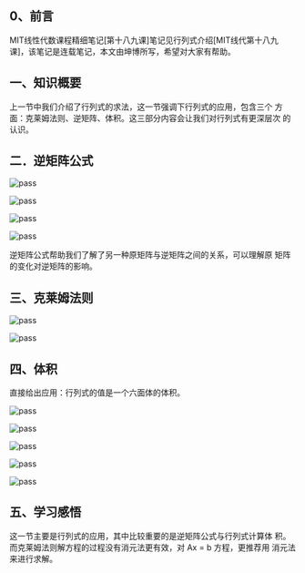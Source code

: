## 0、前言

MIT线性代数课程精细笔记[第十八九课]笔记见行列式介绍[MIT线代第十八九课]，该笔记是连载笔记，本文由坤博所写，希望对大家有帮助。

## 一、知识概要

上一节中我们介绍了行列式的求法，这一节强调下行列式的应用，包含三个 方面：克莱姆法则、逆矩阵、体积。这三部分内容会让我们对行列式有更深层次 的认识。

## 二．逆矩阵公式

![pass](images/lec20_fg01.jpg)

![pass](images/lec20_fg02.jpg)

![pass](images/lec20_fg03.jpg)

![pass](images/lec20_fg04.jpg)

逆矩阵公式帮助我们了解了另一种原矩阵与逆矩阵之间的关系，可以理解原 矩阵的变化对逆矩阵的影响。

## 三、克莱姆法则

![pass](images/lec20_fg05.jpg)

![pass](images/lec20_fg06.jpg)

## 四、体积

直接给出应用：行列式的值是一个六面体的体积。

![pass](images/lec20_fg07.jpg)

![pass](images/lec20_fg08.jpg)

![pass](images/lec20_fg09.jpg)

![pass](images/lec20_fg10.jpg)

![pass](images/lec20_fg11.jpg)

## 五、学习感悟

这一节主要是行列式的应用，其中比较重要的是逆矩阵公式与行列式计算体 积。而克莱姆法则解方程的过程没有消元法更有效，对 Ax = b 方程，更推荐用 消元法来进行求解。

